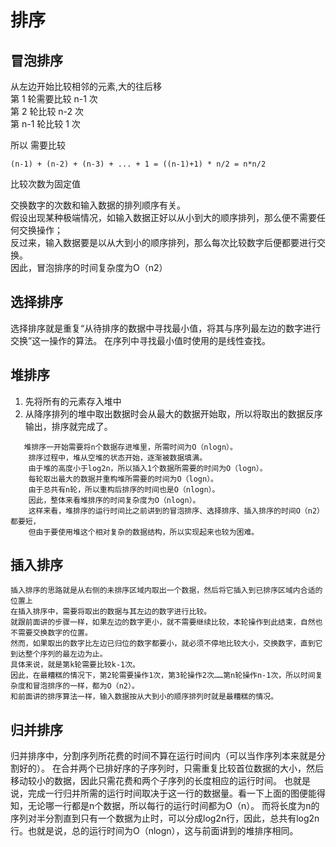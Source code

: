 # 排序

## 冒泡排序

从左边开始比较相邻的元素,大的往后移  
  第 1 轮需要比较 n-1 次  
  第 2 轮比较 n-2 次  
  第 n-1 轮比较 1 次
 
  所以 需要比较
  
   `(n-1) + (n-2) + (n-3) + ... + 1
  = ((n-1)+1) * n/2
  = n*n/2`
 
  比较次数为固定值
 
  交换数字的次数和输入数据的排列顺序有关。  
  假设出现某种极端情况，如输入数据正好以从小到大的顺序排列，那么便不需要任何交换操作；  
  反过来，输入数据要是以从大到小的顺序排列，那么每次比较数字后便都要进行交换。  
  因此，冒泡排序的时间复杂度为O（n2）
  
  ## 选择排序
  
  选择排序就是重复“从待排序的数据中寻找最小值，将其与序列最左边的数字进行交换”这一操作的算法。
  在序列中寻找最小值时使用的是线性查找。
  
  ## 堆排序
  1. 先将所有的元素存入堆中
  2. 从降序排列的堆中取出数据时会从最大的数据开始取，所以将取出的数据反序输出，排序就完成了。  
``` 
   堆排序一开始需要将n个数据存进堆里，所需时间为O（nlogn）。
    排序过程中，堆从空堆的状态开始，逐渐被数据填满。
    由于堆的高度小于log2n，所以插入1个数据所需要的时间为O（logn）。
    每轮取出最大的数据并重构堆所需要的时间为O（logn）。
    由于总共有n轮，所以重构后排序的时间也是O（nlogn）。
    因此，整体来看堆排序的时间复杂度为O（nlogn）。
    这样来看，堆排序的运行时间比之前讲到的冒泡排序、选择排序、插入排序的时间O（n2）都要短，
    但由于要使用堆这个相对复杂的数据结构，所以实现起来也较为困难。
```
  ## 插入排序
    插入排序的思路就是从右侧的未排序区域内取出一个数据，然后将它插入到已排序区域内合适的位置上
    在插入排序中，需要将取出的数据与其左边的数字进行比较。
    就跟前面讲的步骤一样，如果左边的数字更小，就不需要继续比较，本轮操作到此结束，自然也不需要交换数字的位置。
    然而，如果取出的数字比左边已归位的数字都要小，就必须不停地比较大小，交换数字，直到它到达整个序列的最左边为止。
    具体来说，就是第k轮需要比较k-1次。
    因此，在最糟糕的情况下，第2轮需要操作1次，第3轮操作2次……第n轮操作n-1次，所以时间复杂度和冒泡排序的一样，都为O（n2）。
    和前面讲的排序算法一样，输入数据按从大到小的顺序排列时就是最糟糕的情况。
  ## 归并排序
  归并排序中，分割序列所花费的时间不算在运行时间内（可以当作序列本来就是分割好的）。
  在合并两个已排好序的子序列时，只需重复比较首位数据的大小，然后移动较小的数据，因此只需花费和两个子序列的长度相应的运行时间。
  也就是说，完成一行归并所需的运行时间取决于这一行的数据量。看一下上面的图便能得知，无论哪一行都是n个数据，所以每行的运行时间都为O（n）。
  而将长度为n的序列对半分割直到只有一个数据为止时，可以分成log2n行，因此，总共有log2n行。也就是说，总的运行时间为O（nlogn），这与前面讲到的堆排序相同。